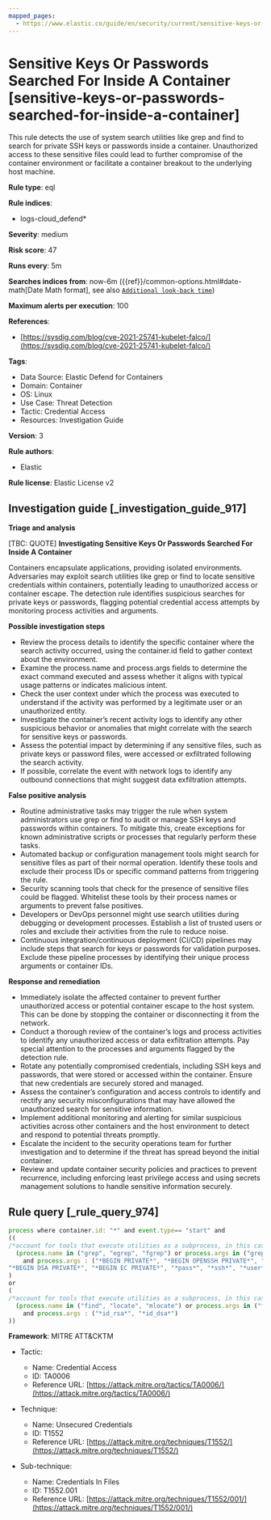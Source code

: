 ```yaml
---
mapped_pages:
  - https://www.elastic.co/guide/en/security/current/sensitive-keys-or-passwords-searched-for-inside-a-container.html
---
```


# Sensitive Keys Or Passwords Searched For Inside A Container [sensitive-keys-or-passwords-searched-for-inside-a-container]

This rule detects the use of system search utilities like grep and find to search for private SSH keys or passwords inside a container. Unauthorized access to these sensitive files could lead to further compromise of the container environment or facilitate a container breakout to the underlying host machine.

**Rule type**: eql

**Rule indices**:

* logs-cloud_defend*

**Severity**: medium

**Risk score**: 47

**Runs every**: 5m

**Searches indices from**: now-6m ({{ref}}/common-options.html#date-math[Date Math format], see also [`Additional look-back time`](docs-content://solutions/security/detect-and-alert/create-detection-rule.md#rule-schedule))

**Maximum alerts per execution**: 100

**References**:

* [https://sysdig.com/blog/cve-2021-25741-kubelet-falco/](https://sysdig.com/blog/cve-2021-25741-kubelet-falco/)

**Tags**:

* Data Source: Elastic Defend for Containers
* Domain: Container
* OS: Linux
* Use Case: Threat Detection
* Tactic: Credential Access
* Resources: Investigation Guide

**Version**: 3

**Rule authors**:

* Elastic

**Rule license**: Elastic License v2

## Investigation guide [_investigation_guide_917]

**Triage and analysis**

[TBC: QUOTE]
**Investigating Sensitive Keys Or Passwords Searched For Inside A Container**

Containers encapsulate applications, providing isolated environments. Adversaries may exploit search utilities like grep or find to locate sensitive credentials within containers, potentially leading to unauthorized access or container escape. The detection rule identifies suspicious searches for private keys or passwords, flagging potential credential access attempts by monitoring process activities and arguments.

**Possible investigation steps**

* Review the process details to identify the specific container where the search activity occurred, using the container.id field to gather context about the environment.
* Examine the process.name and process.args fields to determine the exact command executed and assess whether it aligns with typical usage patterns or indicates malicious intent.
* Check the user context under which the process was executed to understand if the activity was performed by a legitimate user or an unauthorized entity.
* Investigate the container’s recent activity logs to identify any other suspicious behavior or anomalies that might correlate with the search for sensitive keys or passwords.
* Assess the potential impact by determining if any sensitive files, such as private keys or password files, were accessed or exfiltrated following the search activity.
* If possible, correlate the event with network logs to identify any outbound connections that might suggest data exfiltration attempts.

**False positive analysis**

* Routine administrative tasks may trigger the rule when system administrators use grep or find to audit or manage SSH keys and passwords within containers. To mitigate this, create exceptions for known administrative scripts or processes that regularly perform these tasks.
* Automated backup or configuration management tools might search for sensitive files as part of their normal operation. Identify these tools and exclude their process IDs or specific command patterns from triggering the rule.
* Security scanning tools that check for the presence of sensitive files could be flagged. Whitelist these tools by their process names or arguments to prevent false positives.
* Developers or DevOps personnel might use search utilities during debugging or development processes. Establish a list of trusted users or roles and exclude their activities from the rule to reduce noise.
* Continuous integration/continuous deployment (CI/CD) pipelines may include steps that search for keys or passwords for validation purposes. Exclude these pipeline processes by identifying their unique process arguments or container IDs.

**Response and remediation**

* Immediately isolate the affected container to prevent further unauthorized access or potential container escape to the host system. This can be done by stopping the container or disconnecting it from the network.
* Conduct a thorough review of the container’s logs and process activities to identify any unauthorized access or data exfiltration attempts. Pay special attention to the processes and arguments flagged by the detection rule.
* Rotate any potentially compromised credentials, including SSH keys and passwords, that were stored or accessed within the container. Ensure that new credentials are securely stored and managed.
* Assess the container’s configuration and access controls to identify and rectify any security misconfigurations that may have allowed the unauthorized search for sensitive information.
* Implement additional monitoring and alerting for similar suspicious activities across other containers and the host environment to detect and respond to potential threats promptly.
* Escalate the incident to the security operations team for further investigation and to determine if the threat has spread beyond the initial container.
* Review and update container security policies and practices to prevent recurrence, including enforcing least privilege access and using secrets management solutions to handle sensitive information securely.


## Rule query [_rule_query_974]

```js
process where container.id: "*" and event.type== "start" and
((
/*account for tools that execute utilities as a subprocess, in this case the target utility name will appear as a process arg*/
  (process.name in ("grep", "egrep", "fgrep") or process.args in ("grep", "egrep", "fgrep"))
    and process.args : ("*BEGIN PRIVATE*", "*BEGIN OPENSSH PRIVATE*", "*BEGIN RSA PRIVATE*",
"*BEGIN DSA PRIVATE*", "*BEGIN EC PRIVATE*", "*pass*", "*ssh*", "*user*")
)
or
(
/*account for tools that execute utilities as a subprocess, in this case the target utility name will appear as a process arg*/
  (process.name in ("find", "locate", "mlocate") or process.args in ("find", "locate", "mlocate"))
    and process.args : ("*id_rsa*", "*id_dsa*")
))
```

**Framework**: MITRE ATT&CKTM

* Tactic:

    * Name: Credential Access
    * ID: TA0006
    * Reference URL: [https://attack.mitre.org/tactics/TA0006/](https://attack.mitre.org/tactics/TA0006/)

* Technique:

    * Name: Unsecured Credentials
    * ID: T1552
    * Reference URL: [https://attack.mitre.org/techniques/T1552/](https://attack.mitre.org/techniques/T1552/)

* Sub-technique:

    * Name: Credentials In Files
    * ID: T1552.001
    * Reference URL: [https://attack.mitre.org/techniques/T1552/001/](https://attack.mitre.org/techniques/T1552/001/)



